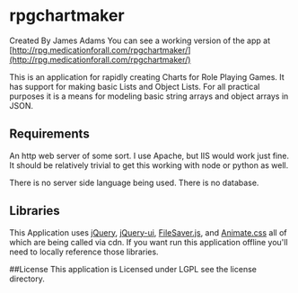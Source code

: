 # rpgchartmaker

Created By James Adams 
You can see a working version of the app at [http://rpg.medicationforall.com/rpgchartmaker/](http://rpg.medicationforall.com/rpgchartmaker/)

This is an application for rapidly creating Charts for Role Playing Games. 
It has support for making basic Lists and Object Lists. 
For all practical purposes it is a means for modeling basic string arrays and object arrays in JSON. 

## Requirements
An http web server of some sort. I use Apache, but IIS would work just fine. 
It should be relatively trivial to get this working with node or python as well.

There is no server side language being used.
There is no database.


## Libraries
This Application uses [jQuery](https://jquery.com/), [jQuery-ui](http://jqueryui.com/), [FileSaver.js](https://github.com/eligrey/FileSaver.js/), and [Animate.css](https://daneden.github.io/animate.css/) all of which are being called via cdn. 
If you want run this application offline you'll need to locally reference those libraries.

##License
This application is Licensed under LGPL see the license directory. 
